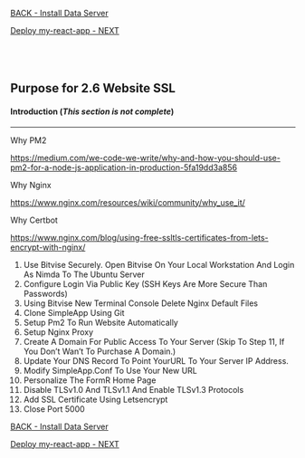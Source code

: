 
<!-- ------------------------------------------------------------------------- -->

<div class="page-back">

[BACK - Install Data Server](/Setup/purposes/pfr0305_Setup-Data-Server-Ubuntu.md)
</div><div class="page-next">

[Deploy my-react-app - NEXT](/Setup/purposes/pfr0307_Deploy-my-react-app.md)
</div><div style="margin-top:35px">&nbsp;</div>
<!-- ------------------------------------------------------------------------- -->

## Purpose for 2.6 Website SSL
#### Introduction  (*This section is not complete*)
----

Why PM2

https://medium.com/we-code-we-write/why-and-how-you-should-use-pm2-for-a-node-js-application-in-production-5fa19dd3a856

Why Nginx

https://www.nginx.com/resources/wiki/community/why_use_it/

Why Certbot 

https://www.nginx.com/blog/using-free-ssltls-certificates-from-lets-encrypt-with-nginx/


1. Use Bitvise Securely. Open Bitvise On Your Local Workstation And Login As Nimda To The Ubuntu Server
2. Configure Login Via Public Key (SSH Keys Are More Secure Than Passwords)
3. Using Bitvise New Terminal Console Delete Nginx Default Files
4. Clone SimpleApp Using Git
5. Setup Pm2 To Run Website Automatically
6. Setup Nginx Proxy
7. Create A Domain For Public Access To Your Server (Skip To Step 11, If You Don’t Wan’t To Purchase A Domain.)
8. Update Your DNS Record To Point YourURL To Your Server IP Address.
9. Modify SimpleApp.Conf To Use Your New URL
10. Personalize The FormR Home Page
11. Disable TLSv1.0 And TLSv1.1 And Enable TLSv1.3 Protocols
12. Add SSL Certificate Using Letsencrypt
13. Close Port 5000

<!-- ------------------------------------------------------------------------- -->

<div class="page-back">

[BACK - Install Data Server](/Setup/purposes/pfr0305_Setup-Data-Server-Ubuntu.md)
</div><div class="page-next">

[Deploy my-react-app - NEXT](/Setup/purposes/pfr0307_Deploy-my-react-app.md)
</div>

<!-- ------------------------------------------------------------------------- -->
